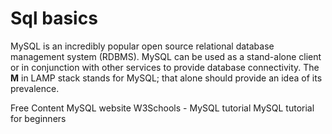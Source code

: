 # Sql basics

MySQL is an incredibly popular open source relational database management system (RDBMS). MySQL can be used as a stand-alone client or in conjunction with other services to provide database connectivity. The **M** in LAMP stack stands for MySQL; that alone should provide an idea of its prevalence.

<ResourceGroupTitle>Free Content</ResourceGroupTitle>
<BadgeLink colorScheme='blue' badgeText='Official Website' href='https://www.mysql.com/'>MySQL website</BadgeLink>
<BadgeLink badgeText='Course' colorScheme='green' href='https://www.w3schools.com/mySQl/default.asp'>W3Schools - MySQL tutorial </BadgeLink>
<BadgeLink badgeText='Watch' href='https://www.youtube.com/watch?v=7S_tz1z_5bA'>MySQL tutorial for beginners</BadgeLink>

